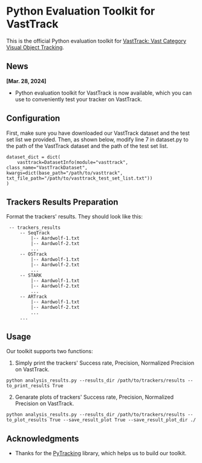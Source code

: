 # Python Evaluation Toolkit for VastTrack
This is the official Python evaluation toolkit for [VastTrack: Vast Category Visual Object Tracking](https://arxiv.org/abs/2403.03493).
## News
**[Mar. 28, 2024]**
- Python evaluation toolkit for VastTrack is now available, which you can use to conveniently test your tracker on VastTrack.

## Configuration
First, make sure you have downloaded our VastTrack dataset and the test set list we provided.
Then, as shown below, modify line 7 in dataset.py to the path of the VastTrack dataset and the path of the test set list.
```
dataset_dict = dict(
    vasttrack=DatasetInfo(module="vasttrack", class_name="VastTrackDataset", kwargs=dict(base_path="/path/to/vasttrack", txt_file_path="/path/to/vasttrack_test_set_list.txt"))
)
```
## Trackers Results Preparation
Format the trackers' results. They should look like this:
   ```
    -- trackers_results
        -- SeqTrack
            |-- Aardwolf-1.txt
            |-- Aardwolf-2.txt
            ...
        -- OSTrack
            |-- Aardwolf-1.txt
            |-- Aardwolf-2.txt
            ...
        -- STARK
            |-- Aardwolf-1.txt
            |-- Aardwolf-2.txt
            ...
        -- ARTrack
            |-- Aardwolf-1.txt
            |-- Aardwolf-2.txt
            ...
        ...
   ```
## Usage
Our toolkit supports two functions: 

1) Simply print the trackers' Success rate, Precision, Normalized Precision on VastTrack.
```
python analysis_results.py --results_dir /path/to/trackers/results --to_print_results True
```
2) Genarate plots of trackers' Success rate, Precision, Normalized Precision on VastTrack.
```
python analysis_results.py --results_dir /path/to/trackers/results --to_plot_results True --save_result_plot True --save_result_plot_dir ./
```

## Acknowledgments
* Thanks for the [PyTracking](https://github.com/visionml/pytracking) library, which helps us to build our toolkit.


